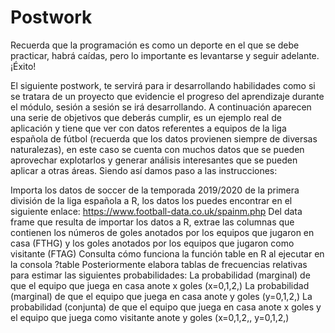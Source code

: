 # Postwork

Recuerda que la programación es como un deporte en el que se debe practicar, habrá caídas, pero lo importante es levantarse y seguir adelante. ¡Éxito!

El siguiente postwork, te servirá para ir desarrollando habilidades como si se tratara de un proyecto que evidencie el progreso del aprendizaje durante el módulo, sesión a sesión se irá desarrollando. A continuación aparecen una serie de objetivos que deberás cumplir, es un ejemplo real de aplicación y tiene que ver con datos referentes a equipos de la liga española de fútbol (recuerda que los datos provienen siempre de diversas naturalezas), en este caso se cuenta con muchos datos que se pueden aprovechar explotarlos y generar análisis interesantes que se pueden aplicar a otras áreas. Siendo así damos paso a las instrucciones:

Importa los datos de soccer de la temporada 2019/2020 de la primera división de la liga española a R, los datos los puedes encontrar en el siguiente enlace: https://www.football-data.co.uk/spainm.php
Del data frame que resulta de importar los datos a R, extrae las columnas que contienen los números de goles anotados por los equipos que jugaron en casa (FTHG) y los goles anotados por los equipos que jugaron como visitante (FTAG)
Consulta cómo funciona la función table en R al ejecutar en la consola ?table Posteriormente elabora tablas de frecuencias relativas para estimar las siguientes probabilidades:
La probabilidad (marginal) de que el equipo que juega en casa anote x goles (x=0,1,2,)
La probabilidad (marginal) de que el equipo que juega en casa anote y goles (y=0,1,2,)
La probabilidad (conjunta) de que el equipo que juega en casa anote x goles y el equipo que juega como visitante anote y goles (x=0,1,2,, y=0,1,2,)
